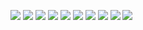 ![](https://i.imgur.com/9q28IoI.jpg)
![](https://i.imgur.com/uQ9mY7C.jpg)
![](https://i.imgur.com/Dpnocls.jpg)
![](https://i.imgur.com/6hIKuWm.jpg)
![](https://i.imgur.com/4jgDJU4.jpg)
![](https://i.imgur.com/58roflv.jpg)
![](https://i.imgur.com/PGaP9VL.jpg)
![](https://i.imgur.com/V3zpVJq.jpg)
![](https://i.imgur.com/fm4Ryrf.jpg)
![](https://i.imgur.com/ozowRCf.jpg)
